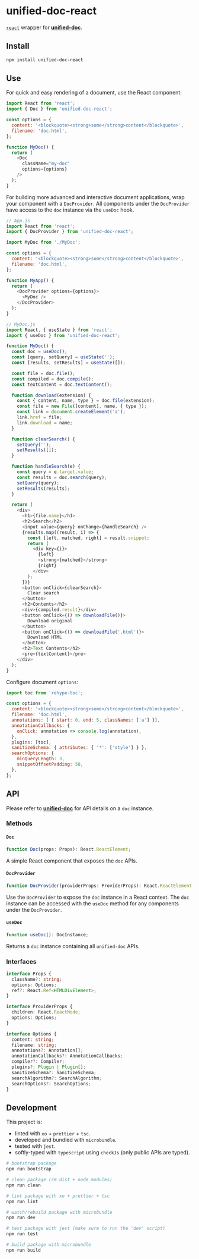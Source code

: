 # unified-doc-react
[`react`][react] wrapper for [**unified-doc**][unified-doc].

## Install
```sh
npm install unified-doc-react
```

## Use
For quick and easy rendering of a document, use the React component:

```js
import React from 'react';
import { Doc } from 'unified-doc-react';

const options = {
  content: '<blockquote><strong>some</strong>content</blockquote>',
  filename: 'doc.html',
};

function MyDoc() {
  return (
    <Doc
      className="my-doc"
      options={options}
    />
  );
}
```

For building more advanced and interactive document applications, wrap your component with a `DocProvider`.  All components under the `DocProvider` have access to the `doc` instance via the `useDoc` hook.

```js
// App.js
import React from 'react';
import { DocProvider } from 'unified-doc-react';

import MyDoc from './MyDoc';

const options = {
  content: '<blockquote><strong>some</strong>content</blockquote>',
  filename: 'doc.html',
};

function MyApp() {
  return (
    <DocProvider options={options}>
      <MyDoc />
    </DocProvider>
  );
}

// MyDoc.js
import React, { useState } from 'react';
import { useDoc } from 'unified-doc-react';

function MyDoc() {
  const doc = useDoc();
  const [query, setQuery] = useState('');
  const [results, setResults] = useState([]);

  const file = doc.file();
  const compiled = doc.compile();
  const textContent = doc.textContent();

  function download(extension) {
    const { content, name, type } = doc.file(extension);
    const file = new File([content], name, { type });
    const link = document.createElement('a');
    link.href = file;
    link.download = name;
  }

  function clearSearch() {
    setQuery('');
    setResults([]);
  }

  function handleSearch(e) {
    const query = e.target.value;
    const results = doc.search(query);
    setQuery(query);
    setResults(results);
  }

  return (
    <div>
      <h1>{file.name}</h1>
      <h2>Search</h2>
      <input value={query} onChange={handleSearch} />
      {results.map((result, i) => {
        const [left, matched, right] = result.snippet;
        return (
          <div key={i}>
            {left}
            <strong>{matched}</strong>
            {right}
          </div>
        );
      })}
      <button onClick={clearSearch}>
        Clear search
      </button>
      <h2>Contents</h2>
      <div>{compiled.result}</div>
      <button onClick={() => downloadFile()}>
        Download original
      </button>
      <button onClick={() => downloadFile('.html')}>
        Download HTML
      </button>
      <h2>Text Contents</h2>
      <pre>{textContent}</pre>
    </div>
  );
}
```

Configure document `options`:

```js
import toc from 'rehype-toc';

const options = {
  content: '<blockquote><strong>some</strong>content</blockquote>',
  filename: 'doc.html',
  annotations: [ { start: 0, end: 5, classNames: ['a'] }],
  annotationCallbacks: {
    onClick: annotation => console.log(annotation),
  },
  plugins: [toc],
  sanitizeSchema: { attributes: { '*': ['style'] } },
  searchOptions: {
    minQueryLength: 3,
    snippetOffsetPadding: 50,
  },
};
```

## API
Please refer to [**unified-doc**][unified-doc] for API details on a `doc` instance.

### Methods

#### `Doc`
```ts
function Doc(props: Props): React.ReactElement;
```
A simple React component that exposes the `doc` APIs.

#### `DocProvider`
```ts
function DocProvider(providerProps: ProviderProps): React.ReactElement;
```
Use the `DocProvider` to expose the `doc` instance in a React context.  The `doc` instance can be accessed with the `useDoc` method for any components under the `DocProvider`.

#### `useDoc`
```ts
function useDoc(): DocInstance;
```
Returns a `doc` instance containing all `unified-doc` APIs.

### Interfaces
```ts
interface Props {
  className?: string;
  options: Options;
  ref?: React.Ref<HTMLDivElement>;
}

interface ProviderProps {
  children: React.ReactNode;
  options: Options;
}

interface Options {
  content: string;
  filename: string;
  annotations?: Annotation[];
  annotationCallbacks?: AnnotationCallbacks;
  compiler?: Compiler;
  plugins?: Plugin | Plugin[];
  sanitizeSchema?: SanitizeSchema;
  searchAlgorithm?: SearchAlgorithm;
  searchOptions?: SearchOptions;
}
```

## Development
This project is:
- linted with `xo` + `prettier` + `tsc`.
- developed and bundled with `microbundle`.
- tested with `jest`.
- softly-typed with `typescript` using `checkJs` (only public APIs are typed).

```sh
# bootstrap package
npm run bootstrap

# clean package (rm dist + node_modules)
npm run clean

# lint package with xo + prettier + tsc
npm run lint

# watch/rebuild package with microbundle
npm run dev

# test package with jest (make sure to run the 'dev' script)
npm run test

# build package with microbundle
npm run build
```

<!-- Links -->
[react]: https://github.com/facebook/react
[unified-doc]: https://github.com/unified-doc/unified-doc
